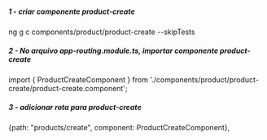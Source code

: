 ##### 1 - criar componente product-create
ng g c components/product/product-create --skipTests


##### 2 - No arquivo app-routing.module.ts, importar componente product-create
import { ProductCreateComponent } from './components/product/product-create/product-create.component';


##### 3 - adicionar rota para product-create
{path: "products/create", component: ProductCreateComponent},